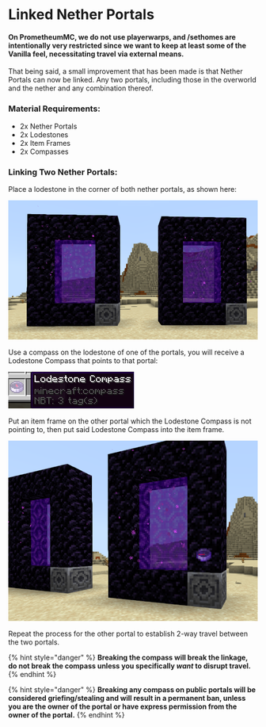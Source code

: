 # Linked Nether Portals

#### &#x20;    On PrometheumMC, we do not use playerwarps, and /sethomes are intentionally very restricted since we want to keep at least some of the Vanilla feel, necessitating travel via external means.

&#x20;   That being said, a small improvement that has been made is that Nether Portals can now be linked. Any two portals, including those in the overworld and the nether and any combination thereof.&#x20;

### Material Requirements:

* 2x Nether Portals
* 2x Lodestones
* 2x Item Frames
* 2x Compasses

### Linking Two Nether Portals:

Place a lodestone in the corner of both nether portals, as shown here:

![2 Unlinked Portals](<../../.gitbook/assets/image (67).png>)

Use a compass on the lodestone of one of the portals, you will receive a Lodestone Compass that points to that portal:

![Lodestone Compass](<../../.gitbook/assets/image (121).png>)

Put an item frame on the other portal which the Lodestone Compass is not pointing to, then put said Lodestone Compass into the item frame.

![1-Way Linked Portal](<../../.gitbook/assets/image (98).png>)

Repeat the process for the other portal to establish 2-way travel between the two portals.

{% hint style="danger" %}
**Breaking the compass will break the linkage, do not break the compass unless you specifically **_**want**_** to disrupt travel.**&#x20;
{% endhint %}

{% hint style="danger" %}
**Breaking any compass on public portals will be considered griefing/stealing and will result in a permanent ban, unless you are the owner of the portal or have express permission from the owner of the portal.**
{% endhint %}
